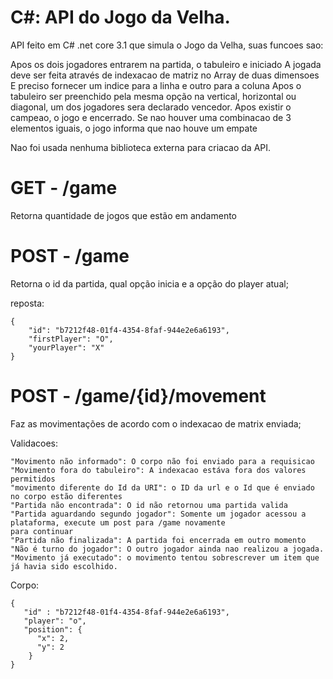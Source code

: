# C#: API do Jogo da Velha.

API feito em C# .net core 3.1 que simula o Jogo da Velha, suas funcoes sao:

Apos os dois jogadores entrarem na partida, o tabuleiro e iniciado
A jogada deve ser feita através de indexacao de matriz no Array de duas dimensoes
E preciso fornecer um indice para a linha e outro para a coluna
Apos o tabuleiro ser preenchido pela mesma opção na vertical, horizontal ou diagonal, um dos jogadores sera declarado vencedor.
Apos existir o campeao, o jogo e encerrado.
Se nao houver uma combinacao de 3 elementos iguais, o jogo informa que nao houve um empate

Nao foi usada nenhuma biblioteca externa para criacao da API.

# GET - /game
Retorna quantidade de jogos que estão em andamento

# POST - /game
Retorna o id da partida, qual opção inicia e a opção do player atual;

reposta:

    {
        "id": "b7212f48-01f4-4354-8faf-944e2e6a6193",
        "firstPlayer": "O",
        "yourPlayer": "X"
    }

# POST - /game/{id}/movement
Faz as movimentações de acordo com o indexacao de matrix enviada;

Validacoes:
    
    "Movimento não informado": O corpo não foi enviado para a requisicao
    "Movimento fora do tabuleiro": A indexacao estáva fora dos valores permitidos
    "movimento diferente do Id da URI": o ID da url e o Id que é enviado no corpo estão diferentes
    "Partida não encontrada": O id não retornou uma partida valida
    "Partida aguardando segundo jogador": Somente um jogador acessou a plataforma, execute um post para /game novamente 
    para continuar
    "Partida não finalizada": A partida foi encerrada em outro momento
    "Não é turno do jogador": O outro jogador ainda nao realizou a jogada.
    "Movimento já executado": o movimento tentou sobrescrever um item que já havia sido escolhido.

Corpo:

    {
       "id" : "b7212f48-01f4-4354-8faf-944e2e6a6193",
       "player": "o",
       "position": {
          "x": 2,
          "y": 2
        }
    }


